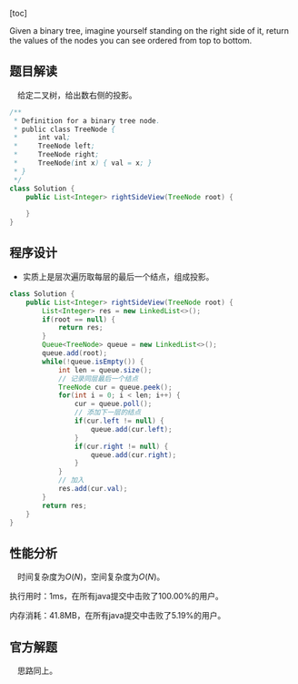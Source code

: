 [toc]

Given a binary tree, imagine yourself standing on the right side of it, return the values of the nodes you can see ordered from top to bottom.



## 题目解读

&emsp;给定二叉树，给出数右侧的投影。

```java
/**
 * Definition for a binary tree node.
 * public class TreeNode {
 *     int val;
 *     TreeNode left;
 *     TreeNode right;
 *     TreeNode(int x) { val = x; }
 * }
 */
class Solution {
    public List<Integer> rightSideView(TreeNode root) {
        
    }
}
```

## 程序设计

* 实质上是层次遍历取每层的最后一个结点，组成投影。

```java
class Solution {
    public List<Integer> rightSideView(TreeNode root) {
        List<Integer> res = new LinkedList<>();
        if(root == null) {
            return res;
        }
        Queue<TreeNode> queue = new LinkedList<>();
        queue.add(root);
        while(!queue.isEmpty()) {
            int len = queue.size();
            // 记录同层最后一个结点
            TreeNode cur = queue.peek();
            for(int i = 0; i < len; i++) {
                cur = queue.poll();
                // 添加下一层的结点
                if(cur.left != null) {
                    queue.add(cur.left);
                }
                if(cur.right != null) {
                    queue.add(cur.right);
                }
            }
            // 加入
            res.add(cur.val);
        }
        return res;
    }
}
```

## 性能分析

&emsp;时间复杂度为$O(N)$，空间复杂度为$O(N)$。

执行用时：1ms，在所有java提交中击败了100.00%的用户。

内存消耗：41.8MB，在所有java提交中击败了5.19%的用户。

## 官方解题

&emsp;思路同上。